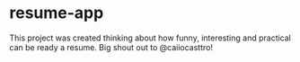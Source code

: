# resume-app
This project was created thinking about how funny, interesting and practical can be ready a resume. Big shout out to @caiiocasttro!
